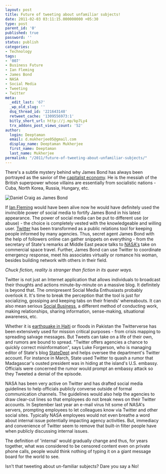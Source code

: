 ```yaml
---
layout: post
title: Future of tweeting about unfamiliar subjects!
date: 2011-02-03 03:11:15.000000000 +05:30
type: post
parent_id: '0'
published: true
password: ''
status: publish
categories:
- Technology
tags:
- '007'
- Business Future
- Ian Fleming
- James Bond
- NASA
- Social Media
- Tweeting
- Twitter
meta:
  _edit_last: '67'
  _wp_old_slug: ''
  dsq_thread_id: '221643148'
  retweet_cache: '1309556973:1'
  bitly_short_url: http://j.mp/kp7Ly4
  trx_addons_post_views_count: '52'
author:
  login: Deeptaman
  email: d.mukherjee05@gmail.com
  display_name: Deeptaman Mukherjee
  first_name: Deeptaman
  last_name: Mukherjee
permalink: "/2011/future-of-tweeting-about-unfamiliar-subjects/"
---
```

<p>There's a subtle mystery behind why James Bond has always been portrayed as the savior of the <a href="http://en.wikipedia.org/wiki/Capitalism">capitalist economy</a>. He is the messiah of the British superpower whose villains are essentially from socialistic nations - Cuba, North Korea, Russia, Hungary, etc.</p>
<p><img src="{{ site.baseurl }}/assets/2011/02/james-bond-daniel-craig.jpg" alt="Daniel Craig as James Bond" /></p>
<p>If <a href="http://www.ianfleming.com/">Ian Fleming</a> would have been alive now he would have definitely used the invincible power of social media to fortify James Bond in his latest appearance. The power of social media can be put to different use (or abuse) - the choice is completely vested with the knowledgeable and willing user. <a href="http://twitter.com/">Twitter</a> has been transformed as a public relations tool for keeping people informed by many agencies. Thus, secret agent James Bond with the help of followers online can gather snippets on everything - from the secretary of State's remarks at Middle East peace talks to <a href="http://www.nasa.gov/">NASA's</a> take on commercial space travel. Further, James Bond can use Twitter to coordinate emergency response, meet his associates virtually or romance his woman, besides building network with others in their field.</p>
<p><em>Chuck fiction, reality is stranger than fiction in its queer ways.</em></p>
<p>Twitter is not just an Internet application that allows individuals to broadcast their thoughts and actions minute-by-minute on a massive blog. It definitely is beyond that. The omnipresent Social Media Enthusiasts probably overlook it. It's time to break the perception that the tool is just for socializing, gossiping and keeping tabs on their friends' whereabouts. It can also mean serious <a href="http://www.mission4636.org/">Social Business</a>, a different method of conducting work, making relationships, sharing information, sense-making, situational awareness, etc.</p>
<p>Whether it is <a href="http://www.samasource.org/haiti/">earthquake in Haiti</a> or floods in Pakistan the Twitterverse has been extensively used for mission critical purposes - from crisis mapping to spreading salvage messages. But Tweets can take on a life of their own, and rumors are bound to spread. "Twitter offers agencies a chance to quickly correct misinformation", says Luke Forgerson, who is managing editor of State's blog <a href="http://twitter.com/StateDept">StateDept</a> and helps oversee the department's Twitter account. For instance in March, State used Twitter to quash a rumor that Madagascar's ousted president was in hiding at the island's U.S. embassy. Officials were concerned the rumor would prompt an embassy attack so they Tweeted a denial of the episode.</p>
<p>NASA has been very active on Twitter and has drafted social media guidelines to help officials publicly converse outside of formal communication channels. The guidelines would also help the agencies to draw clear-cut lines so that employees do not break news on their Twitter accounts. In September last year an e-mail virus hit some of NASA's servers, prompting employees to let colleagues know via Twitter and other social sites. Typically NASA employees would not even breathe a word about internal issue potentially impacting agency activities. But, immediacy and convenience of Twitter seem to remove that built-in filter people have when publicly discussing internal issues.</p>
<p>The definition of 'internal' would gradually change and thus, for years together, what was considered to be censored content even on private phone calls, people would think nothing of typing it on a giant message board for the world to see.</p>
<p>Isn't that tweeting about un-familiar subjects? Dare you say a No!</p>
